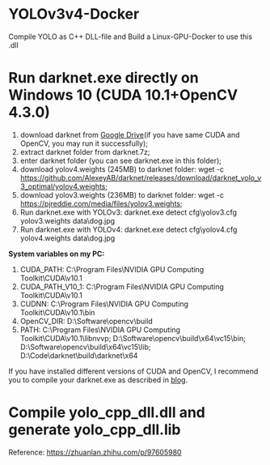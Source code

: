 # YOLOv3v4-Docker
Compile YOLO as C++ DLL-file and Build a Linux-GPU-Docker to use this .dll
# Run darknet.exe directly on Windows 10 (CUDA 10.1+OpenCV 4.3.0)
1. download darknet from [Google Drive](https://drive.google.com/file/d/1AY_Ix7EW0fQwPgMKmv30UokBmUl8v47Y/view?usp=sharing)(if you have same CUDA and OpenCV, you may run it successfully);
2. extract darknet folder from darknet.7z;
3. enter darknet folder (you can see darknet.exe in this folder);
4. download yolov4.weights (245MB) to darknet folder: wget -c https://github.com/AlexeyAB/darknet/releases/download/darknet_yolo_v3_optimal/yolov4.weights;
5. download yolov3.weights (236MB) to darknet folder: wget -c https://pjreddie.com/media/files/yolov3.weights;
6. Run darknet.exe with YOLOv3: darknet.exe detect cfg\yolov3.cfg yolov3.weights data\dog.jpg
7. Run darknet.exe with YOLOv4: darknet.exe detect cfg\yolov4.cfg yolov4.weights data\dog.jpg </br>

**System variables on my PC:** 
1. CUDA_PATH: C:\Program Files\NVIDIA GPU Computing Toolkit\CUDA\v10.1
2. CUDA_PATH_V10_1: C:\Program Files\NVIDIA GPU Computing Toolkit\CUDA\v10.1
3. CUDNN: C:\Program Files\NVIDIA GPU Computing Toolkit\CUDA\v10.1\bin
4. OpenCV_DIR: D:\Software\opencv\build
5. PATH: C:\Program Files\NVIDIA GPU Computing Toolkit\CUDA\v10.1\libnvvp; D:\Software\opencv\build\x64\vc15\bin; D:\Software\opencv\build\x64\vc15\lib; D:\Code\darknet\build\darknet\x64

If you have installed different versions of CUDA and OpenCV, I recommend you to compile your darknet.exe as described in [blog](https://www.jianshu.com/p/f944ebd43f4c).
# Compile yolo_cpp_dll.dll and generate yolo_cpp_dll.lib 
Reference: https://zhuanlan.zhihu.com/p/97605980
